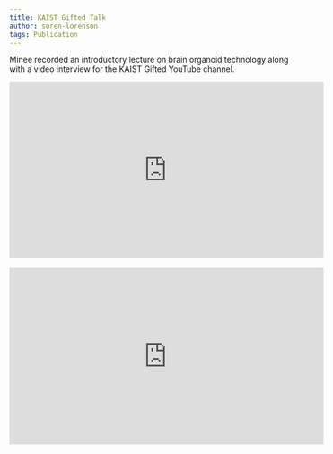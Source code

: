 ```yaml
---
title: KAIST Gifted Talk
author: soren-lorenson
tags: Publication
---
```


Minee recorded an introductory lecture on brain organoid technology along with a video interview for the KAIST Gifted YouTube channel.

<iframe width="560" height="315" src="https://www.youtube.com/embed/tGAAIi8KsvI?si=5NzKOmoyICgrKo22" title="YouTube video player" frameborder="0" allow="accelerometer; autoplay; clipboard-write; encrypted-media; gyroscope; picture-in-picture; web-share" referrerpolicy="strict-origin-when-cross-origin" allowfullscreen></iframe>
<br>
<br>
<iframe width="560" height="315" src="https://www.youtube.com/embed/MnT0XDFK6Y0?si=X7fe3dXvoK0Daf2o" title="YouTube video player" frameborder="0" allow="accelerometer; autoplay; clipboard-write; encrypted-media; gyroscope; picture-in-picture; web-share" referrerpolicy="strict-origin-when-cross-origin" allowfullscreen></iframe>
